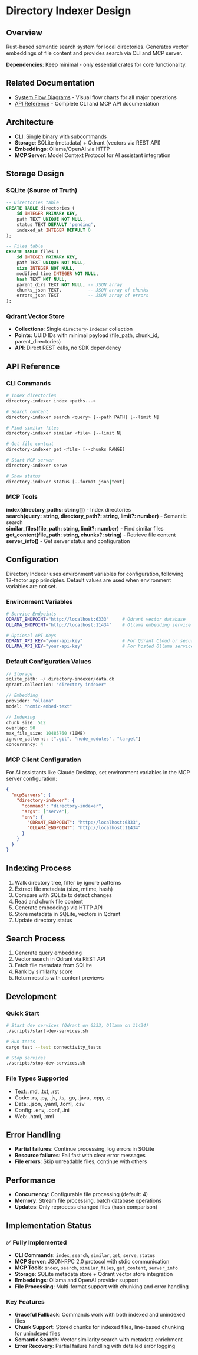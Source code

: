 # Directory Indexer Design

## Overview

Rust-based semantic search system for local directories. Generates vector embeddings of file content and provides search via CLI and MCP server.

**Dependencies**: Keep minimal - only essential crates for core functionality.

## Related Documentation

- [System Flow Diagrams](designs/flows.md) - Visual flow charts for all major operations
- [API Reference](designs/API.md) - Complete CLI and MCP API documentation

## Architecture

- **CLI**: Single binary with subcommands
- **Storage**: SQLite (metadata) + Qdrant (vectors via REST API)  
- **Embeddings**: Ollama/OpenAI via HTTP
- **MCP Server**: Model Context Protocol for AI assistant integration

## Storage Design

### SQLite (Source of Truth)
```sql
-- Directories table
CREATE TABLE directories (
    id INTEGER PRIMARY KEY,
    path TEXT UNIQUE NOT NULL,
    status TEXT DEFAULT 'pending',
    indexed_at INTEGER DEFAULT 0
);

-- Files table  
CREATE TABLE files (
    id INTEGER PRIMARY KEY,
    path TEXT UNIQUE NOT NULL,
    size INTEGER NOT NULL,
    modified_time INTEGER NOT NULL,
    hash TEXT NOT NULL,
    parent_dirs TEXT NOT NULL, -- JSON array
    chunks_json TEXT,          -- JSON array of chunks
    errors_json TEXT           -- JSON array of errors
);
```

### Qdrant Vector Store
- **Collections**: Single `directory-indexer` collection
- **Points**: UUID IDs with minimal payload (file_path, chunk_id, parent_directories)
- **API**: Direct REST calls, no SDK dependency

## API Reference

### CLI Commands

```bash
# Index directories
directory-indexer index <paths...>

# Search content
directory-indexer search <query> [--path PATH] [--limit N]

# Find similar files  
directory-indexer similar <file> [--limit N]

# Get file content
directory-indexer get <file> [--chunks RANGE]

# Start MCP server
directory-indexer serve

# Show status
directory-indexer status [--format json|text]
```

### MCP Tools

**index(directory_paths: string[])** - Index directories  
**search(query: string, directory_path?: string, limit?: number)** - Semantic search  
**similar_files(file_path: string, limit?: number)** - Find similar files  
**get_content(file_path: string, chunks?: string)** - Retrieve file content  
**server_info()** - Get server status and configuration

## Configuration

Directory Indexer uses environment variables for configuration, following 12-factor app principles. Default values are used when environment variables are not set.

### Environment Variables

```bash
# Service Endpoints
QDRANT_ENDPOINT="http://localhost:6333"     # Qdrant vector database
OLLAMA_ENDPOINT="http://localhost:11434"    # Ollama embedding service

# Optional API Keys
QDRANT_API_KEY="your-api-key"               # For Qdrant Cloud or secured instances
OLLAMA_API_KEY="your-api-key"               # For hosted Ollama services
```

### Default Configuration Values

```rust
// Storage
sqlite_path: ~/.directory-indexer/data.db
qdrant.collection: "directory-indexer"

// Embedding
provider: "ollama"
model: "nomic-embed-text"

// Indexing  
chunk_size: 512
overlap: 50
max_file_size: 10485760 (10MB)
ignore_patterns: [".git", "node_modules", "target"]
concurrency: 4
```

### MCP Client Configuration

For AI assistants like Claude Desktop, set environment variables in the MCP server configuration:

```json
{
  "mcpServers": {
    "directory-indexer": {
      "command": "directory-indexer",
      "args": ["serve"],
      "env": {
        "QDRANT_ENDPOINT": "http://localhost:6333",
        "OLLAMA_ENDPOINT": "http://localhost:11434"
      }
    }
  }
}
```

## Indexing Process

1. Walk directory tree, filter by ignore patterns
2. Extract file metadata (size, mtime, hash)
3. Compare with SQLite to detect changes
4. Read and chunk file content
5. Generate embeddings via HTTP API
6. Store metadata in SQLite, vectors in Qdrant
7. Update directory status

## Search Process

1. Generate query embedding
2. Vector search in Qdrant via REST API
3. Fetch file metadata from SQLite
4. Rank by similarity score
5. Return results with content previews

## Development

### Quick Start
```bash
# Start dev services (Qdrant on 6333, Ollama on 11434)
./scripts/start-dev-services.sh

# Run tests
cargo test --test connectivity_tests

# Stop services
./scripts/stop-dev-services.sh
```

### File Types Supported
- Text: .md, .txt, .rst
- Code: .rs, .py, .js, .ts, .go, .java, .cpp, .c
- Data: .json, .yaml, .toml, .csv
- Config: .env, .conf, .ini
- Web: .html, .xml

## Error Handling

- **Partial failures**: Continue processing, log errors in SQLite
- **Resource failures**: Fail fast with clear error messages  
- **File errors**: Skip unreadable files, continue with others

## Performance

- **Concurrency**: Configurable file processing (default: 4)
- **Memory**: Stream file processing, batch database operations
- **Updates**: Only reprocess changed files (hash comparison)

## Implementation Status

### ✅ Fully Implemented
- **CLI Commands**: `index`, `search`, `similar`, `get`, `serve`, `status`
- **MCP Server**: JSON-RPC 2.0 protocol with stdio communication
- **MCP Tools**: `index`, `search`, `similar_files`, `get_content`, `server_info`
- **Storage**: SQLite metadata store + Qdrant vector store integration
- **Embeddings**: Ollama and OpenAI provider support
- **File Processing**: Multi-format support with chunking and error handling

### Key Features
- **Graceful Fallback**: Commands work with both indexed and unindexed files
- **Chunk Support**: Stored chunks for indexed files, line-based chunking for unindexed files
- **Semantic Search**: Vector similarity search with metadata enrichment
- **Error Recovery**: Partial failure handling with detailed error logging